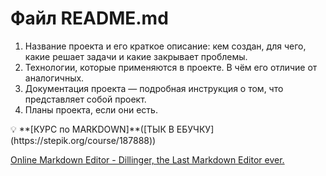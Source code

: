 # Файл README.md

1. Название проекта и его краткое описание: кем создан, для чего, какие решает задачи и какие закрывает проблемы.
2. Технологии, которые применяются в проекте. В чём его отличие от аналогичных.
3. Документация проекта — подробная инструкция о том, что представляет собой проект.
4. Планы проекта, если они есть.

<aside>
💡 **[КУРС по MARKDOWN]**([ТЫК В ЕБУЧКУ](https://stepik.org/course/187888))

</aside>

[Online Markdown Editor - Dillinger, the Last Markdown Editor ever.](https://dillinger.io/)